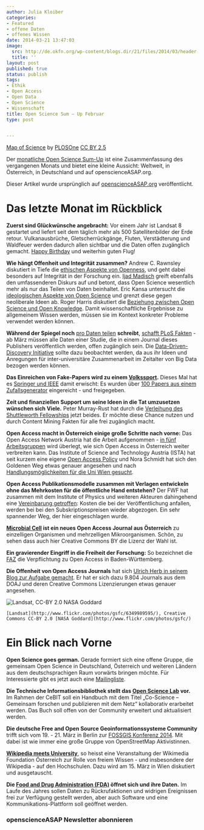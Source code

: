 ```yaml
---
author: Julia Kloiber
categories:
- Featured
- offene Daten
- offenes Wissen
date: 2014-03-21 13:47:03
image:
  src: http://de.okfn.org/wp-content/blogs.dir/21/files/2014/03/header-21.jpg
  title: ''
layout: post
published: true
status: publish
tags:
- Ethik
- Open Access
- Open Data
- Open Science
- Wissenschaft
title: Open Science Sum – Up Februar
type: post


---
```


  
[Map of Science](http://www.plosone.org/article/info%3Adoi%2F10.1371%2Fjournal.pone.0004803<br%20/>%0A) by [PLOSOne](http://www.plosone.org/) [CC BY 2.5](https://creativecommons.org/licenses/by/2.5/)

Der [monatliche Open Science Sum-Up](http://openscienceasap.org/social/monthly-sum-up/) ist eine Zusammenfassung des vergangenen Monats und bietet eine kleine Aussicht: Weltweit, in Österreich, in Deutschland und auf openscienceASAP.org.

Dieser Artikel wurde ursprünglich auf [openscienceASAP.org](http://openscienceasap.org/stream/2014/03/14/open-science-sum-up-februar/) veröffentlicht.

# Das letzte Monat im Rückblick

**Zuerst sind Glückwünsche angebracht:** Vor einem Jahr ist Landsat 8 gestartet und liefert seit dem täglich mehr als 500 Satellitenbilder der Erde retour. Vulkanausbrüche, Gletscherrückgänge, Fluten, Verstädterung und Waldfeuer werden dadurch allen sichtbar und die Daten offen zugänglich gemacht. [Happy Birthday](http://www.nasa.gov/content/goddard/nasa-usgs-landsat-8-satellite-celebrates-first-year-of-success/index.html#.UxszS9vUKY6) und weiterhin guten Flug!

**Wie hängt Offenheit und Integrität zusammen?** Andrew C. Rawnsley diskutiert in Tiefe die [ethischen Aspekte von Openness](http://blogs.lse.ac.uk/impactofsocialsciences/2014/02/25/cultivating-openness-through-research-integrity/), und geht dabei besonders auf Integrität in der Forschung ein. [Ijad Madisch](http://euroscientist.com/2014/02/open-science-more-than-sharing/) greift ebenfalls den umfassenderen Diskurs auf und betont, dass Open Science wesentlich mehr als nur das Teilen von Daten beinhaltet. Eric Kansa untersucht die [ideologischen Aspekte von Open Science](http://www.alexandriaarchive.org/blog/?p=931) und grenzt diese gegen neoliberale Ideen ab. Roger Harris diskutiert die [Beziehung zwischen Open Science und Open Knowledge](http://www.researchtoaction.org/2014/02/open-science-and-open-knowledge/). Damit wissenschaftliche Ergebnisse zu allgemeinem Wissen werden, müssen sie im Kontext konkreter Probleme verwendet werden können.

**Während der Spiegel noch** [pro Daten teilen](http://www.spiegel.de/unispiegel/jobundberuf/umgang-mit-daten-der-glaeserne-forscher-a-954958.html#ref=rss) **schreibt**, [schafft PLoS Fakten](http://blogs.plos.org/everyone/2014/02/24/plos-new-data-policy-public-access-data/) - ab März müssen alle Daten einer Studie, die in einem Journal dieses Publishers veröffentlich werden, offen zugänglich sein. Die [Data-Driven-Discovery Initiative](http://www.moore.org/programs/science/data-driven-discovery/data-science-environments) sollte dazu beobachtet werden, da aus ihr Ideen und Anregungen für inter-universitäre Zusammenarbeit im Zeitalter von Big Data bezogen werden können.

**Das Einreichen von Fake-Papers wird zu einem [Volkssport](http://www.theguardian.com/technology/shortcuts/2014/feb/26/how-computer-generated-fake-papers-flooding-academia).** Dieses Mal hat es [Springer und IEEE](http://www.nature.com/news/publishers-withdraw-more-than-120-gibberish-papers-1.14763#/correction1) damit erwischt: Es wurden über [100 Papers aus einem Zufallsgenerator](http://www.zeit.de/wissen/2014-02/wissenschaftsverlage-zufallsgenerierte-fachartikel) eingereicht - und freigegeben.

**Zeit und finanziellen Support um seine Ideen in die Tat umzusetzen wünschen sich Viele.** Peter Murray-Rust hat durch die [Verleihung des Shuttleworth Fellowships](http://blogs.ch.cam.ac.uk/pmr/2014/02/28/i-have-been-awarded-a-shuttleworth-fellowship-to-change-the-world-my-first-reactions/) jetzt beides. Er möchte diese Chance nutzen und durch Content Mining Fakten für alle frei zugänglich macht.

**Open Access macht in Österreich einige große Schritte nach vorne:** Das Open Access Network Austria hat die Arbeit aufgenommen - [in fünf Arbeitsgruppen](http://www.oana.at/arbeitsgruppen/) wird überlegt, wie sich Open Access in Österreich weiter verbreiten kann. Das Institute of Science and Technology Austria (ISTA) hat seit kurzem eine eigene [Open Access Policy](http://ist.ac.at/open-access) und Nora Schmidt hat sich den Goldenen Weg etwas genauer angesehen und nach [Handlungsmöglichkeiten für die Uni Wien gesucht](https://uscholar.univie.ac.at/view/o:337723).

**Open Access Publikationsmodelle zusammen mit Verlagen entwickeln ohne das Mehrkosten für die öffentliche Hand entstehen?** Der FWF hat zusammen mit dem Institute of Physics und weiteren Akteuren dahingehend eine [Vereinbarung getroffen](http://www.fwf.ac.at/de/aktuelles_detail.asp?N_ID=587): Kosten die bei der Veröffentlichung anfallen, werden bei bei den Subskriptionspreisen wieder abgezogen. Ein sehr spannender Weg, der hier eingeschlagen wurde.

**[Microbial Cell](http://microbialcell.com/) ist ein neues Open Access Journal aus Österreich** zu einzelligen Organismen und mehrzelligen Mikroorganismen. Schön, zu sehen dass auch hier Creative Commons BY die Lizenz der Wahl ist.

**Ein gravierender Eingriff in die Freiheit der Forschung:** So bezeichnet die [FAZ](http://www.faz.net/aktuell/feuilleton/forschung-und-lehre/open-access-als-pflicht-ein-gravierender-angriff-auf-die-freiheit-der-forschung-12818489.html) die Verpflichtung zu Open Access in Baden-Württemberg.

**Die Offenheit von Open Access Journals** hat sich [Ulrich Herb in seinem Blog zur Aufgabe gemacht](http://www.scinoptica.com/pages/topics/creative-commons-lizenzen-und-open-access-journals.php). Er hat er sich dazu 9.804 Journals aus dem DOAJ und deren Creative Commons Lizenzierungen etwas genauer angesehen.

![Landsat, CC-BY 2.0 NASA Goddard](http://openscienceasap.org/wp-content/uploads/2014/03/Landsat-580x326.jpg)

    [Landsat](http://www.flickr.com/photos/gsfc/6349989595/), Creative Commons CC-BY 2.0 [NASA Goddard](http://www.flickr.com/photos/gsfc/)

# Ein Blick nach Vorne

**Open Science goes german.** Gerade formiert sich eine offene Gruppe, die gemeinsam Open Science in Deutschland, Österreich und weiteren Ländern aus dem deutschsprachigen Raum vorwärts bringen möchte. Für Interessierte gibt es jetzt auch eine [Mailingliste](https://lists.okfn.org/mailman/listinfo/open-science-de).

**Die Technische Informationsbibliothek stellt das [Open Science Lab](http://www.tib-hannover.de/de/die-tib/aktuelles/aktuelles/id/496/) vor.** Im Rahmen der CeBIT soll ein Handbuch mit dem Titel „Co-Science – Gemeinsam forschen und publizieren mit dem Netz“ kollaborativ erarbeitet werden. Das Buch soll offen von der Community erweitert und aktualisiert werden.

**Die deutsche Free and Open Source Geoinformationssysteme Community** trifft sich vom 19. - 21. März in Berlin zur [FOSSGIS Konferenz 2014](http://www.fossgis.de/konferenz/2014/). Mit dabei ist wie immer eine große Gruppe von OpenStreetMap Aktivistinnen.

**[Wikipedia meets University](https://www.wikimedia.at/content/15-m%C3%A4rz-2014-wikipedia-meets-university)**, so heisst eine Veranstaltung der Wikimedia Foundation Österreich zur Rolle von freiem Wissen - und insbesondere der Wikipedia - auf den Hochschulen. Dazu wird am 15. März in Wien diskutiert und ausgetauscht.

**Die [Food and Drug Administration (FDA)](http://open.fda.gov/) öffnet sich und ihre Daten.** Im Laufe des Jahres sollen Daten zu Rückrufaktionen und widrigen Ereignissen frei zur Verfügung gestellt werden, aber auch Software und eine Kommunikations-Plattform soll geöffnet werden.

### openscienceASAP Newsletter abonnieren

 